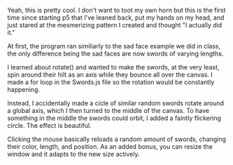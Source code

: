 Yeah, this is pretty cool. I don't want to toot my own horn but this is the first time since starting p5 that I've leaned back, put my hands on my head, and just stared at the mesmerizing pattern I created and thought "I actually did it."

At first, the program ran similiarly to the sad face example we did in class, the only difference being the sad faces are now swords of varying lengths.

I learned about rotate() and wanted to make the swords, at the very least, spin around their hilt as an axis while they bounce all over the canvas. I made a for loop in the Swords.js file so the rotation would be constantly happening.

Instead, I accidentally made a cicle of similar random swords rotate around a global axis, which I then turned to the middle of the canvas. To have something in the middle the swords could orbit, I added a faintly flickering circle. The effect is beautiful.

Clicking the mouse basically reloads a random amount of swords, changing their color, length, and position. As an added bonus, you can resize the window and it adapts to the new size actively.